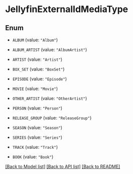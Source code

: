 # JellyfinExternalIdMediaType

## Enum


* `ALBUM` (value: `"Album"`)

* `ALBUM_ARTIST` (value: `"AlbumArtist"`)

* `ARTIST` (value: `"Artist"`)

* `BOX_SET` (value: `"BoxSet"`)

* `EPISODE` (value: `"Episode"`)

* `MOVIE` (value: `"Movie"`)

* `OTHER_ARTIST` (value: `"OtherArtist"`)

* `PERSON` (value: `"Person"`)

* `RELEASE_GROUP` (value: `"ReleaseGroup"`)

* `SEASON` (value: `"Season"`)

* `SERIES` (value: `"Series"`)

* `TRACK` (value: `"Track"`)

* `BOOK` (value: `"Book"`)


[[Back to Model list]](../README.md#documentation-for-models) [[Back to API list]](../README.md#documentation-for-api-endpoints) [[Back to README]](../README.md)


